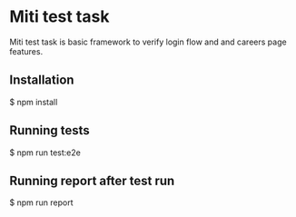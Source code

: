 # Miti test task

Miti test task is basic framework to verify login flow and and careers page features.

## Installation

$ npm install

## Running tests

$ npm run test:e2e

## Running report after test run

$ npm run report
